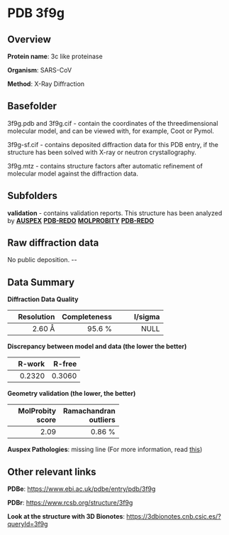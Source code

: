 # PDB 3f9g

## Overview

**Protein name**: 3c like proteinase

**Organism**: SARS-CoV

**Method**: X-Ray Diffraction

## Basefolder

3f9g.pdb and 3f9g.cif - contain the coordinates of the threedimensional molecular model, and can be viewed with, for example, Coot or Pymol.

3f9g-sf.cif - contains deposited diffraction data for this PDB entry, if the structure has been solved with X-ray or neutron crystallography.

3f9g.mtz - contains structure factors after automatic refinement of molecular model against the diffraction data.

## Subfolders





**validation** - contains validation reports. This structure has been analyzed by [**AUSPEX**](https://github.com/thorn-lab/coronavirus_structural_task_force/tree/master/pdb/3c_like_proteinase/SARS-CoV/3f9g/validation/auspex) [**PDB-REDO**](https://github.com/thorn-lab/coronavirus_structural_task_force/tree/master/pdb/3c_like_proteinase/SARS-CoV/3f9g/validation/pdb-redo) [**MOLPROBITY**](https://github.com/thorn-lab/coronavirus_structural_task_force/tree/master/pdb/3c_like_proteinase/SARS-CoV/3f9g/validation/molprobity) [**PDB-REDO**](https://github.com/thorn-lab/coronavirus_structural_task_force/blob/master/pdb/3c_like_proteinase/SARS-CoV/3f9g/validation/Xtriage_output.log) 

## Raw diffraction data

No public deposition. --<br> 

## Data Summary
**Diffraction Data Quality**

|   | Resolution | Completeness| I/sigma |
|---|-------------:|----------------:|--------------:|
|   |2.60 Å|95.6  %|<img width=50/>NULL |

**Discrepancy between model and data (the lower the better)**

|   | **R-work**| **R-free**   
|---|-------------:|----------------:|           
||  0.2320|  0.3060|

**Geometry validation (the lower, the better)**

|   |**MolProbity<br>score**| **Ramachandran<br>outliers** 
|---|-------------:|----------------:|
||  2.09|  0.86 %|

**Auspex Pathologies**: missing line (For more information, read [this](https://github.com/thorn-lab/coronavirus_structural_task_force/blob/master/pdb/3c_like_proteinase/SARS-CoV/3f9g/validation/auspex/3f9g_auspex_comments.txt))

 



## Other relevant links 
**PDBe**:  https://www.ebi.ac.uk/pdbe/entry/pdb/3f9g
 
**PDBr**: https://www.rcsb.org/structure/3f9g 

**Look at the structure with 3D Bionotes**: https://3dbionotes.cnb.csic.es/?queryId=3f9g

